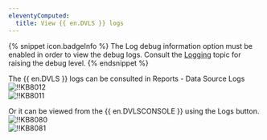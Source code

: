 ```yaml
---
eleventyComputed:
  title: View {{ en.DVLS }} logs
---
```

{% snippet icon.badgeInfo %}
The Log debug information option must be enabled in order to view the debug logs. Consult the [Logging](/server/web-interface/administration/configuration/server-settings/general/logging/) topic for raising the debug level.
{% endsnippet %}

The {{ en.DVLS }} logs can be consulted in Reports - Data Source Logs  
![!!KB8012](https://webdevolutions.azureedge.net/docs/en/kb/KB8012.png)  
![!!KB8011](https://webdevolutions.azureedge.net/docs/en/kb/KB8011.png)

Or it can be viewed from the {{ en.DVLSCONSOLE }} using the Logs button.  
![!!KB8080](https://webdevolutions.azureedge.net/docs/en/kb/KB8080.png)  
![!!KB8081](https://webdevolutions.azureedge.net/docs/en/kb/KB8081.png)
